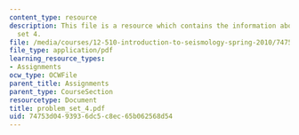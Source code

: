 ```yaml
---
content_type: resource
description: This file is a resource which contains the information about problem
  set 4.
file: /media/courses/12-510-introduction-to-seismology-spring-2010/74753d0493936dc5c8ec65b062568d54_problem_set_4.pdf
file_type: application/pdf
learning_resource_types:
- Assignments
ocw_type: OCWFile
parent_title: Assignments
parent_type: CourseSection
resourcetype: Document
title: problem_set_4.pdf
uid: 74753d04-9393-6dc5-c8ec-65b062568d54
---
```

